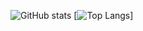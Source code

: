 ![GitHub stats](https://github-readme-stats.vercel.app/api?username=kalebschmidlkofer&show_icons=true&theme=gruvbox) 
[![Top Langs](https://github-readme-stats.vercel.app/api/top-langs/?username=kalebschmidlkofer&langs_count=8&theme=gruvbox)]

